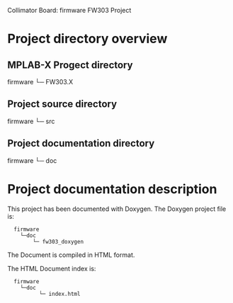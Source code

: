 Collimator Board: firmware FW303 Project

# Project directory overview

## MPLAB-X Progect directory

firmware
 └─ FW303.X

## Project source directory

firmware
 └─ src

## Project documentation directory

firmware
 └─ doc

# Project documentation description

This project has been documented with Doxygen.
The Doxygen project file is: 
 
```text
  firmware
    └─doc
        └─ fw303_doxygen
```

The Document is compiled in HTML format.

The HTML Document index is:

```text
  firmware
    └─doc
          └─ index.html
```